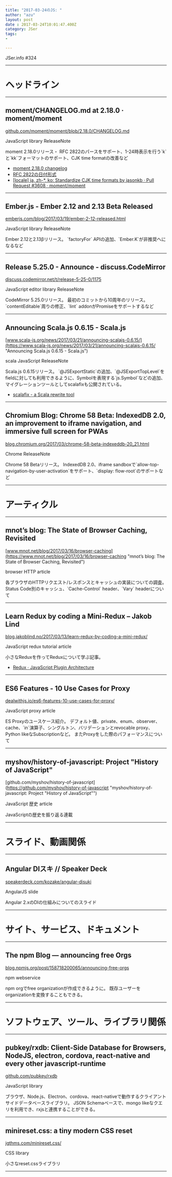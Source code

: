 ```yaml
---
title: "2017-03-24のJS: "
author: "azu"
layout: post
date : 2017-03-24T10:01:47.400Z
category: JSer
tags:
-

---
```


JSer.info #324

----

<h1 class="site-genre">ヘッドライン</h1>

----

## moment/CHANGELOG.md at 2.18.0 · moment/moment
[github.com/moment/moment/blob/2.18.0/CHANGELOG.md](https://github.com/moment/moment/blob/2.18.0/CHANGELOG.md "moment/CHANGELOG.md at 2.18.0 · moment/moment")
<p class="jser-tags jser-tag-icon"><span class="jser-tag">JavaScript</span> <span class="jser-tag">library</span> <span class="jser-tag">ReleaseNote</span></p>
moment 2.18.0リリース・
RFC 2822のパースをサポート、1-24時表示を行う`k`と`kk`フォーマットのサポート、CJK time formatの改善など

- [moment 2.18.0 changelog](https://gist.github.com/ichernev/78920c5a1e419fb28c6e4546d1b7235c "moment 2.18.0 changelog")
- [RFC 2822の日付形式](https://wiki.suikawiki.org/n/RFC%202822%E3%81%AE%E6%97%A5%E4%BB%98%E5%BD%A2%E5%BC%8F "RFC 2822の日付形式")
- [\[locale\] ja, zh-\*, ko: Standardize CJK time formats by jasonkb · Pull Request #3608 · moment/moment](https://github.com/moment/moment/pull/3608 "\[locale\] ja, zh-\*, ko: Standardize CJK time formats by jasonkb · Pull Request #3608 · moment/moment")

----

## Ember.js - Ember 2.12 and 2.13 Beta Released
[emberjs.com/blog/2017/03/19/ember-2-12-released.html](http://emberjs.com/blog/2017/03/19/ember-2-12-released.html "Ember.js - Ember 2.12 and 2.13 Beta Released")
<p class="jser-tags jser-tag-icon"><span class="jser-tag">JavaScript</span> <span class="jser-tag">library</span> <span class="jser-tag">ReleaseNote</span></p>
Ember 2.12と2.13βリリース。
`factoryFor` APIの追加、`Ember.K`が非推奨へになるなど


----

## Release 5.25.0 - Announce - discuss.CodeMirror
[discuss.codemirror.net/t/release-5-25-0/1175](http://discuss.codemirror.net/t/release-5-25-0/1175 "Release 5.25.0 - Announce - discuss.CodeMirror")
<p class="jser-tags jser-tag-icon"><span class="jser-tag">JavaScript</span> <span class="jser-tag">editor</span> <span class="jser-tag">library</span> <span class="jser-tag">ReleaseNote</span></p>
CodeMirror 5.25.0リリース。
最初のコミットから10周年のリリース。
`contentEditable`周りの修正、`lint` addonがPromiseをサポートするなど


----

## Announcing Scala.js 0.6.15 - Scala.js
[www.scala-js.org/news/2017/03/21/announcing-scalajs-0.6.15/](https://www.scala-js.org/news/2017/03/21/announcing-scalajs-0.6.15/ "Announcing Scala.js 0.6.15 - Scala.js")
<p class="jser-tags jser-tag-icon"><span class="jser-tag">scala</span> <span class="jser-tag">JavaScript</span> <span class="jser-tag">ReleaseNote</span></p>
Scala.js 0.6.15リリース。
`@JSExportStatic`の追加、`@JSExportTopLevel`をfieldに対しても利用できるように、Symbolを表現する`js.Symbol`などの追加、
マイグレーションツールとしてscalafixも公開されている。

- [scalafix - a Scala rewrite tool](https://scalacenter.github.io/scalafix/ "scalafix - a Scala rewrite tool")

----

## Chromium Blog: Chrome 58 Beta: IndexedDB 2.0, an improvement to iframe navigation, and immersive full screen for PWAs
[blog.chromium.org/2017/03/chrome-58-beta-indexeddb-20\_21.html](https://blog.chromium.org/2017/03/chrome-58-beta-indexeddb-20_21.html "Chromium Blog: Chrome 58 Beta: IndexedDB 2.0, an improvement to iframe navigation, and immersive full screen for PWAs")
<p class="jser-tags jser-tag-icon"><span class="jser-tag">Chrome</span> <span class="jser-tag">ReleaseNote</span></p>
Chrome 58 Betaリリース。
IndexedDB 2.0、iframe sandboxで`allow-top-navigation-by-user-activation`をサポート、`display: flow-root`のサポートなど


----
<h1 class="site-genre">アーティクル</h1>

----

## mnot’s blog: The State of Browser Caching, Revisited
[www.mnot.net/blog/2017/03/16/browser-caching](https://www.mnot.net/blog/2017/03/16/browser-caching "mnot’s blog: The State of Browser Caching, Revisited")
<p class="jser-tags jser-tag-icon"><span class="jser-tag">browser</span> <span class="jser-tag">HTTP</span> <span class="jser-tag">article</span></p>
各ブラウザのHTTPリクエスト/レスポンスとキャッシュの実装についての調査。
Status Code別のキャッシュ、`Cache-Control` header、`Vary` headerについて


----

## Learn Redux by coding a Mini-Redux – Jakob Lind
[blog.jakoblind.no/2017/03/13/learn-redux-by-coding-a-mini-redux/](http://blog.jakoblind.no/2017/03/13/learn-redux-by-coding-a-mini-redux/ "Learn Redux by coding a Mini-Redux – Jakob Lind")
<p class="jser-tags jser-tag-icon"><span class="jser-tag">JavaScript</span> <span class="jser-tag">redux</span> <span class="jser-tag">tutorial</span> <span class="jser-tag">article</span></p>
小さなReduxを作ってReduxについて学ぶ記事。

- [Redux · JavaScript Plugin Architecture](https://azu.gitbooks.io/javascript-plugin-architecture/content/ja/Redux/ "Redux · JavaScript Plugin Architecture")

----

## ES6 Features - 10 Use Cases for Proxy
[dealwithjs.io/es6-features-10-use-cases-for-proxy/](http://dealwithjs.io/es6-features-10-use-cases-for-proxy/ "ES6 Features - 10 Use Cases for Proxy")
<p class="jser-tags jser-tag-icon"><span class="jser-tag">JavaScript</span> <span class="jser-tag">proxy</span> <span class="jser-tag">article</span></p>
ES Proxyのユースケース紹介。
デフォルト値、private、enum、observer、cache、`in`演算子、シングルトン、バリデーションとrevocable proxy、Python likeなSubscriptionなど。
またProxyをした際のパフォーマンスについて


----

## myshov/history-of-javascript: Project "History of JavaScript"
[github.com/myshov/history-of-javascript](https://github.com/myshov/history-of-javascript "myshov/history-of-javascript: Project "History of JavaScript"")
<p class="jser-tags jser-tag-icon"><span class="jser-tag">JavaScript</span> <span class="jser-tag">歴史</span> <span class="jser-tag">article</span></p>
JavaScriptの歴史を振り返る連載


----
<h1 class="site-genre">スライド、動画関係</h1>

----

## Angular DIスキ // Speaker Deck
[speakerdeck.com/kozake/angular-disuki](https://speakerdeck.com/kozake/angular-disuki "Angular DIスキ // Speaker Deck")
<p class="jser-tags jser-tag-icon"><span class="jser-tag">AngularJS</span> <span class="jser-tag">slide</span></p>
Angular 2.xのDIの仕組みについてのスライド


----
<h1 class="site-genre">サイト、サービス、ドキュメント</h1>

----

## The npm Blog — announcing free Orgs
[blog.npmjs.org/post/158718200065/announcing-free-orgs](http://blog.npmjs.org/post/158718200065/announcing-free-orgs "The npm Blog — announcing free Orgs")
<p class="jser-tags jser-tag-icon"><span class="jser-tag">npm</span> <span class="jser-tag">webservice</span></p>
npm orgでfree organizationが作成できるように。
既存ユーザーをorganizationを変換することもできる。


----
<h1 class="site-genre">ソフトウェア、ツール、ライブラリ関係</h1>

----

## pubkey/rxdb: Client-Side Database for Browsers, NodeJS, electron, cordova, react-native and every other javascript-runtime
[github.com/pubkey/rxdb](https://github.com/pubkey/rxdb "pubkey/rxdb: Client-Side Database for Browsers, NodeJS, electron, cordova, react-native and every other javascript-runtime")
<p class="jser-tags jser-tag-icon"><span class="jser-tag">JavaScript</span> <span class="jser-tag">library</span></p>
ブラウザ、Node.js、Electron、cordova、react-nativeで動作するクライアントサイドデータベースライブラリ。
JSON Schemaベースで、mongo likeなクエリを利用でき、rxjsと連携することができる。


----

## minireset.css: a tiny modern CSS reset
[jgthms.com/minireset.css/](http://jgthms.com/minireset.css/ "minireset.css: a tiny modern CSS reset")
<p class="jser-tags jser-tag-icon"><span class="jser-tag">CSS</span> <span class="jser-tag">library</span></p>
小さなreset.cssライブラリ


----
